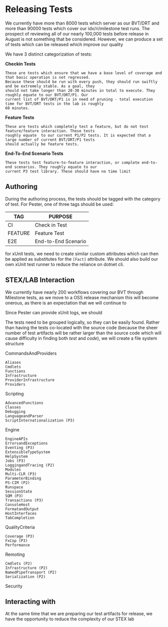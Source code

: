 # Releasing Tests
We currently have more than 8000 tests which server as our BVT/DRT and more than 90000 tests which cover our 
idx/ri/milestone test runs. The prospect of reviewing all of our nearly 100,000 tests before release in August is not 
something that be considered. However, we can produce a set of tests which can be released which improve our quality

We have 3 distinct categorization of tests:

**Checkin Tests**

    These are tests which ensure that we have a base level of coverage and that basic operation is not regressed. 
    Because these should be run with every push, they should run swiftly and be extremely stable. As a goal, they 
    should not take longer than 20-30 minutes in total to execute. They roughly equate to our BVT/DRT/P1. Our 
    current list of BVT/DRT/P1 is in need of pruning - total execution time for BVT/DRT tests in the lab is roughly
    60 minutes.

**Feature Tests**

    These are tests which completely test a feature, but do not test feature/feature interaction. These tests
    roughly equate  to our current P1/P2 tests. It is expected that a large number of current BVT/DRT/P1 tests
    should actually be feature tests.

**End-To-End Scenario Tests**

    These tests test feature-to-feature interaction, or complete end-to-end scenarios. They roughly equate to our
    current P3 test library. These should have no time limit

## Authoring ##
During the authoring process, the tests should be tagged with the category of test. For Pester, one of three tags should be used:

| TAG     | PURPOSE             |
| ------- | ------------------- |
| CI      | Check in Test       |
| FEATURE | Feature Test        |
| E2E     | End-to-End Scenario |

for xUnit tests, we need to create similar custom attributes which can then be applied as substitutes for the
`[Fact]` attribute. We should also build our own xUnit test runner to reduce the reliance on dotnet cli.

## STEX/LAB Interaction
We currently have nearly 200 workflows covering our BVT through Milestone tests, as we move to a OSS release mechanism this
will become onerous, as there is an expectation that we will continue to 

Since Pester can provide xUnit logs, we should 

The tests need to be grouped logically, so they can be easily found. Rather than having the tests co-located with the source
code (because the sheer number of test artifacts will be rather larger than the source code which will cause difficulty in finding
both *test* and *code*), we will create a file system structure

CommandsAndProviders

    Aliases
    Cmdlets
    Functions
    Infrastructure
    ProviderInfrastructure
    Providers

Scripting

    AdvancedFunctions
    Classes
    Debugging
    LanguageandParser
    ScriptInternationalization (P3)

Engine

    EngineAPIs
    ErrorsandExceptions
    Eventing (P3)
    ExtensibleTypeSystem
    HelpSystem
    Jobs (P3)
    LoggingandTracing (P2)
    Modules
    Multi-CLR (P3)
    ParameterBinding
    PS-CIM (P2)
    Runspace
    SessionState
    SQM (P3)
    Transactions (P3)
    ConsoleHost
    FormatandOutput
    HostInterfaces
    TabCompletion

QualityCriteria

    Coverage (P3)
    FxCop (P3)
    Performance

Remoting

    Cmdlets (P2)
    Infrastructure (P2)
    NamedPipeTransport (P2)
    Serialization (P2)

Security


## Interacting with 
At the same time that we are preparing our test artifacts for release, we have the opportunity to reduce the complexity of our 
STEX lab 
